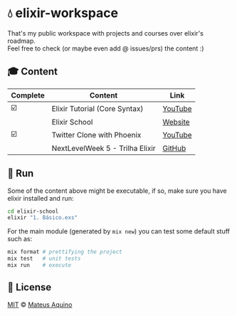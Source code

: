 # 💧 elixir-workspace
That's my public workspace with projects and courses over elixir's roadmap.  
Feel free to check (or maybe even add @ issues/prs) the content :)

## 🎓 Content
| Complete | Content                         | Link         |
| -------- | ------------------------------- | ------------ |
| ☑️        | Elixir Tutorial (Core Syntax)   | [YouTube][1] |
|          | Elixir School                   | [Website][2] |
| ☑️        | Twitter Clone with Phoenix      | [YouTube][3] |
|          | NextLevelWeek 5 - Trilha Elixir | [GitHub][4]  |

## 🚀 Run
Some of the content above might be executable, if so, make sure you have elixir installed and run:

```bash
cd elixir-school
elixir "1. Básico.exs"
```

For the main module (generated by `mix new`) you can test some default stuff such as:

```bash
mix format # prettifying the project
mix test   # unit tests
mix run    # execute
```

## 📜 License

[MIT](./LICENSE) &copy; [Mateus Aquino](https://www.linkedin.com/in/mateusaquino/)

<!-- References -->
[1]: https://www.youtube.com/watch?v=pBNOavRoNL0
[2]: https://elixirschool.com/en/
[3]: https://www.youtube.com/watch?v=MZvmYaFkNJI
[4]: https://github.com/MateusAquino/nlw5
